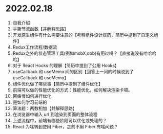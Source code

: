 # 2022.02.18
1. 自我介绍
2. 手撕节流函数【并解释思路】
3. 开发原生组件有什么需要注意的【考察组件设计规范，简历中提到了自定义组件】
4. Redux工作流程/数据流
5. Redux之外的状态管理工具(例如mobX,dob)有用过吗？【直接说没有哈哈哈哈】
6. 对于 React Hooks 的理解【简历中提到了公用 Hooks】
7. useCallback 和 useMemo 间的区别【回答上一问的时候说到了 useCallback 和 useMemo】
8. 组件优化做了哪些事【简历中提到了组件优化】
9. 前端可以做的性能优化的方式：性能优化，如何解决渲染卡顿。
10. 网络慢如何进行优化
11. 是如何学习前端的
12. 算法题：两数相加【并解释思路】
13. 在浏览器中输入 url 到渲染到页面的整体流程
14. 上述流程中，前端有哪些阶段可以优化或处理的？
15. React 为啥转到使用 Fiber，之前不用 Fiber 有啥问题？